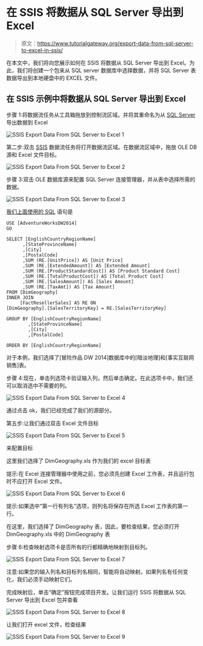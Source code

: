 # 在 SSIS 将数据从 SQL Server 导出到 Excel

> 原文：<https://www.tutorialgateway.org/export-data-from-sql-server-to-excel-in-ssis/>

在本文中，我们将向您展示如何在 SSIS 将数据从 SQL Server 导出到 Excel。为此，我们将创建一个包来从 SQL server 数据库中选择数据，并将 SQL Server 表数据导出到本地硬盘中的 EXCEL 文件。

## 在 SSIS 示例中将数据从 SQL Server 导出到 Excel

步骤 1:将数据流任务从工具箱拖放到控制流区域。并将其重命名为从 [SQL Server](https://www.tutorialgateway.org/sql/) 导出数据到 Excel

![SSIS Export Data From SQL Server to Excel 1](img/740ec29dda6f0ad0f62fda2bb37b87a3.png)

第二步:双击 [SSIS](https://www.tutorialgateway.org/ssis/) 数据流任务将打开数据流区域。在数据流区域中，拖放 OLE DB 源和 Excel 文件目标。

![SSIS Export Data From SQL Server to Excel 2](img/c61c2c481539a34451c0f776586e0b02.png)

步骤 3:双击 OLE 数据库源来配置 SQL Server 连接管理器，并从表中选择所需的数据。

![SSIS Export Data From SQL Server to Excel 3](img/47049f6c4e49e54c32504a9589613244.png)

[我们上面使用的 SQL](https://www.tutorialgateway.org/sql/) 语句是

```
USE [AdventureWorksDW2014] 
GO 

SELECT [EnglishCountryRegionName] 
      ,[StateProvinceName] 
      ,[City] 
      ,[PostalCode] 
      ,SUM (RE.[UnitPrice]) AS [Unit Price] 
      ,SUM (RE.[ExtendedAmount]) AS [Extended Amount] 
      ,SUM (RE.[ProductStandardCost]) AS [Product Standard Cost] 
      ,SUM (RE.[TotalProductCost]) AS [Total Product Cost] 
      ,SUM (RE.[SalesAmount]) AS [Sales Amount] 
      ,SUM (RE.[TaxAmt]) AS [Tax Amount]
FROM [DimGeography] 
INNER JOIN 
     [FactResellerSales] AS RE ON 
[DimGeography].[SalesTerritoryKey] = RE.[SalesTerritoryKey] 

GROUP BY [EnglishCountryRegionName] 
        ,[StateProvinceName] 
        ,[City] 
        ,[PostalCode]

ORDER BY [EnglishCountryRegionName] 
```

对于本例，我们选择了[冒险作品 DW 2014]数据库中的[暗淡地理]和[事实互联网销售]表。

步骤 4:现在，单击列选项卡验证输入列，然后单击确定。在此选项卡中，我们还可以取消选中不需要的列。

![SSIS Export Data From SQL Server to Excel 4](img/1a4791e00c68eead42cd98dd93f1a5ae.png)

通过点击 ok，我们已经完成了我们的源部分。

第五步:让我们通过双击 Excel 文件目标

![SSIS Export Data From SQL Server to Excel 5](img/f7af2c6918ee628d3194f8f06bd43771.png)

来配置目标

这里我们选择了 DimGeography.xls 作为我们的 excel 目标表

提示:在 Excel 连接管理器中使用之前，您必须先创建 Excel 工作表，并且运行包时不应打开 Excel 文件。

![SSIS Export Data From SQL Server to Excel 6](img/b91d1ba91a0cc946bc90d75f199a9828.png)

提示:如果选中“第一行有列名”选项，则列名将保存在所选 Excel 工作表的第一行。

在这里，我们选择了 DimGeography 表，因此，要检查结果，您必须打开 DimGeography.xls 中的 DimGeography 表

步骤 6:检查映射选项卡是否所有的行都精确地映射到目标列。

![SSIS Export Data From SQL Server to Excel 7](img/caaa35b11346a6212c01d281f3becaa1.png)

注意:如果您的输入列名和目标列名相同，智能将自动映射。如果列名有任何变化，我们必须手动映射它们。

完成映射后，单击“确定”按钮完成项目开发。让我们运行 SSIS 将数据从 SQL Server 导出到 Excel 包并查看

![SSIS Export Data From SQL Server to Excel 8](img/83188ddf194bbd71033fbc7a343c2dc1.png)

让我们打开 excel 文件，检查结果

![SSIS Export Data From SQL Server to Excel 9](img/dfef4140ffde919fb0550c680ace16bc.png)